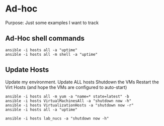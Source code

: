 # Ad-hoc 

Purpose: Just some examples I want to track

## Ad-Hoc shell commands
```
ansible -i hosts all -a "uptime"
ansible -i hosts all -m shell -a "uptime"
```

## Update Hosts
Update my environment.
Update ALL hosts
Shutdown the VMs
Restart the Virt Hosts (and hope the VMs are configured to auto-start)

```
ansible -i hosts all -m yum -a "name=* state=latest" -b
ansible -i hosts VirtualMachinesAll -a "shutdown now -h"
ansible -i hosts VirtualizationHosts -a "shutdown now -r"
ansible -i hosts all -a "uptime"
```



```
ansible -i hosts lab_nucs -a "shutdown now -h"
```

